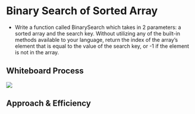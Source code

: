 # Binary Search of Sorted Array

- Write a function called BinarySearch which takes in 2 parameters: a sorted array and the search key. Without utilizing any of the built-in methods available to your language, return the index of the array’s element that is equal to the value of the search key, or -1 if the element is not in the array.

## Whiteboard Process

![](./whiteboard.md/)

## Approach & Efficiency
<!-- What approach did you take? Discuss Why. What is the Big O space/time for this approach? -->
